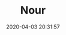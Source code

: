---
date: "2020-04-03 20:31:57"
title: "Nour"
address: "Shop 3, 490 Crown Street, Surry Hills, NSW 2010"
city: "Sydney"
voucher_link: "https://noursydney.com/gift-vouchers/"
delivery_link: ""
image: "https://noursydney.com/wp-content/uploads/2019/11/nour-sydney-restaurant-reservations-banner.jpg"
---